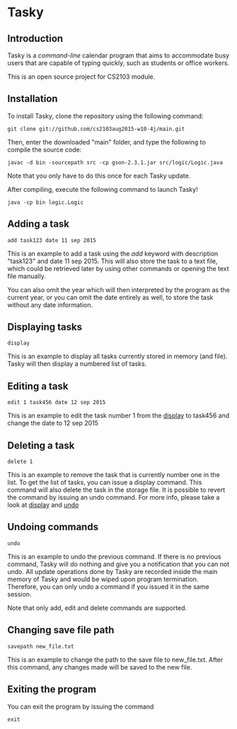# Tasky

## Introduction
Tasky is a _command-line_ calendar program that aims to accommodate busy users that are capable of typing quickly,
such as students or office workers.

This is an open source project for CS2103 module.

## Installation
To install Tasky, clone the repository using the following command:
	
	git clone git://github.com/cs2103aug2015-w10-4j/main.git
	
Then, enter the downloaded "main" folder, and type the following to compile the source code:
	
	javac -d bin -sourcepath src -cp gson-2.3.1.jar src/logic/Logic.java
	
Note that you only have to do this once for each Tasky update.
	
After compiling, execute the following command to launch Tasky!

	java -cp bin logic.Logic

## Adding a task

	add task123 date 11 sep 2015

This is an example to add a task using the *add* keyword with description "task123" and date 11 sep 2015. This will also store the task to a text file, which could be retrieved later by using other commands or opening the text file manually.

You can also omit the year which will then interpreted by the program as the current year, or you can omit the date entirely as well, to store the task without any date information.

## Displaying tasks

	display

This is an example to display all tasks currently stored in memory (and file). Tasky will then display a numbered list of tasks.

## Editing a task

	edit 1 task456 date 12 sep 2015

This is an example to edit the task number 1 from the [display](#displaying-tasks) to task456 and change the date to 12 sep 2015

## Deleting a task

	delete 1

This is an example to remove the task that is currently number one in the list. To get the list of tasks, you can issue a display command. This command will also delete the task in the storage file. It is possible to revert the command by issuing an undo command. For more info, please take a look at [display](#displaying-tasks) and [undo](#undoing-commands)

## Undoing commands

	undo

This is an example to undo the previous command. If there is no previous command, Tasky will do nothing and give you a notification that you can not undo. All update operations done by Tasky are recorded inside the main memory of Tasky and would be wiped upon program termination. Therefore, you can only undo a command if you issued it in the same session.

Note that only add, edit and delete commands are supported.

## Changing save file path

	savepath new_file.txt

This is an example to change the path to the save file to new_file.txt. After this command, any changes made will be saved to the new file.

## Exiting the program
You can exit the program by issuing the command

	exit

